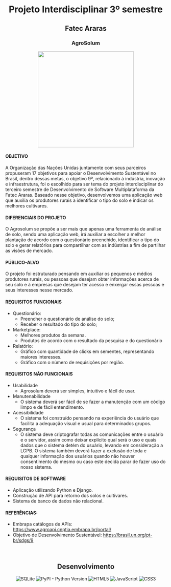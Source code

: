 <h1 align="center">Projeto Interdisciplinar 3º semestre</h1>

<h2 align="center">Fatec Araras</h2>

<h3 align="center">AgroSolum</h3>

<p align="center">
<img src="https://github.com/paulademelo/projeto-interdisciplinar-3-Fatec-DSM/blob/main/Code/Projeto_PI3/Images/Icon.png" width="300px">
<p align="center">

<h4>OBJETIVO</h4>
<p> A Organização das Nações Unidas juntamente com seus parceiros propuseram 17 objetivos para apoiar o Desenvolvimento Sustentável no Brasil, dentro dessas metas, o objetivo 9º, relacionado à indústria, inovação e infraestrutura, foi o escolhido para ser tema do projeto interdisciplinar do terceiro semestre de Desenvolvimento de Software Multiplataforma da Fatec Araras.
 Baseado nesse objetivo, desenvolvemos uma aplicação web que auxilia os produtores rurais a identificar o tipo do solo e indicar os melhores cultivares.</p>




<h4> DIFERENCIAIS DO PROJETO </h4>

O Agrosolum se propõe a ser mais que apenas uma ferramenta de análise de solo, sendo uma aplicação web, irá auxiliar a escolher a melhor plantação de acordo com o questionário preenchido, identificar o tipo do solo e gerar relatórios para compartilhar com as indústrias a fim de partilhar as visões de mercado.



<h4> PÚBLICO-ALVO </h4>

O projeto foi estruturado pensando em auxiliar os pequenos e médios produtores rurais, ou pessoas que desejam obter informações acerca de seu solo e à empresas que desejam ter acesso e enxergar essas pessoas e seus interesses nesse mercado.

<h4>REQUISITOS FUNCIONAIS</h4>

- Questionário:
  - Preencher o questionário de análise do solo;
  - Receber o resultado do tipo do solo;
- Marketplace:
  - Melhores produtos da semana.
  - Produtos de acordo com o resultado da pesquisa e do questionário
- Relatório:
  - Gráfico com quantidade de clicks em sementes, representando maiores interesses.
  - Gráfico com o número de requisições por região.

<h4>REQUISITOS NÃO FUNCIONAIS</h4>

- Usabilidade
  - Agrosolum deverá ser simples, intuitivo e fácil de usar.
- Manutenabilidade
  - O sistema deverá ser fácil de se fazer a manutenção com um código limpo e de fácil entendimento.
- Acessibilidade
  - O sistema foi construído pensando na experiência do usuário que facilita a adequação visual e usual para determinados grupos.
- Segurança
  - O sistema deve criptografar todas as comunicações entre o usuário e o servidor, assim como deixar explícito qual será o uso e quais dados que o sistema detém do usuário, levando em consideração a LGPB. O sistema também deverá fazer a exclusão de toda e qualquer informação dos usuários quando não houver consentimento do mesmo ou caso este decida parar de fazer uso do nosso sistema.


<h4>REQUISITOS DE SOFTWARE</h4>

- Aplicação utilizando Python e Django.
- Construção de API para retorno dos solos e cultivares.
- Sistema de banco de dados não relacional.


<h4>REFERÊNCIAS:</h4>

- Embrapa catálogos de APIs: https://www.agroapi.cnptia.embrapa.br/portal/
- Objetivo de Desenvolvimento Sustentável: https://brasil.un.org/pt-br/sdgs/9

<br>
<div align="center">

    
<h2> Desenvolvimento </h2>

![SQLite](https://img.shields.io/badge/-SQLite-blue)
![PyPI - Python Version](https://img.shields.io/pypi/pyversions/Django?style=flat-square)
![HTML5](https://img.shields.io/badge/-HTML5-red)
![JavaScript](https://img.shields.io/badge/-JAVASCRIPT-yellow)
![CSS3](https://img.shields.io/badge/-CSS3-blue)
    
</div>
